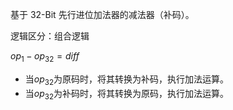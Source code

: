 基于 32-Bit 先行进位加法器的减法器（补码）。

逻辑区分：组合逻辑

$`op_{1} - op_{32} = diff`$
- 当$`op_{32}`$为原码时，将其转换为补码，执行加法运算。
- 当$`op_{32}`$为补码时，将其转换为原码，执行加法运算。
